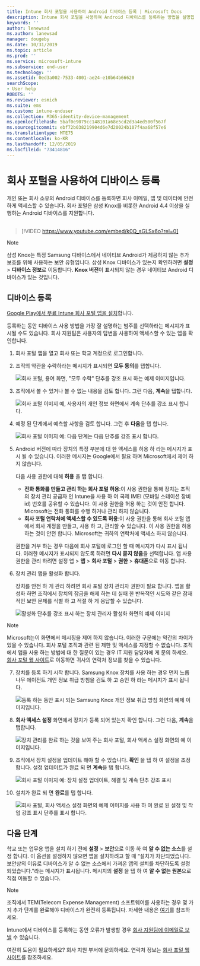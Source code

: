 ```yaml
---
title: Intune 회사 포털을 사용하여 Android 디바이스 등록 | Microsoft Docs
description: Intune 회사 포털을 사용하여 Android 디바이스를 등록하는 방법을 설명합니다.
keywords: ''
author: lenewsad
ms.author: lanewsad
manager: dougeby
ms.date: 10/31/2019
ms.topic: article
ms.prod: ''
ms.service: microsoft-intune
ms.subservice: end-user
ms.technology: ''
ms.assetid: 0ed3a002-7533-4001-ae24-e10b64b66620
searchScope:
- User help
ROBOTS: ''
ms.reviewer: esmich
ms.suite: ems
ms.custom: intune-enduser
ms.collection: M365-identity-device-management
ms.openlocfilehash: 5baf0e9079cc148101a68e5cd2d3a4ed500f567f
ms.sourcegitcommit: ebf72b038219904d6e7d20024b107f4aa68f57e6
ms.translationtype: MTE75
ms.contentlocale: ko-KR
ms.lasthandoff: 12/05/2019
ms.locfileid: "73414816"
---
```

# <a name="enroll-your-device-with-company-portal"></a>회사 포털을 사용하여 디바이스 등록  
개인 또는 회사 소유의 Android 디바이스를 등록하면 회사 이메일, 앱 및 데이터에 안전하게 액세스할 수 있습니다. 회사 포털은 삼성 Knox를 비롯한 Android 4.4 이상을 실행하는 Android 디바이스를 지원합니다.  
</br>
> [!VIDEO https://www.youtube.com/embed/k0Q_sGLSx6o?rel=0]

> [!NOTE]
> 삼성 Knox는 특정 Samsung 디바이스에서 네이티브 Android가 제공하지 않는 추가 보호를 위해 사용하는 보안 유형입니다. 삼성 Knox 디바이스가 있는지 확인하려면 **설정** > **디바이스 정보**로 이동합니다. **Knox 버전**이 표시되지 않는 경우 네이티브 Android 디바이스가 있는 것입니다.

## <a name="enroll-device"></a>디바이스 등록  
[Google Play에서 무료 Intune 회사 포털 앱을 설치](https://play.google.com/store/apps/details?id=com.microsoft.windowsintune.companyportal)합니다. 

등록하는 동안 디바이스 사용 방법을 가장 잘 설명하는 범주를 선택하라는 메시지가 표시될 수도 있습니다. 회사 지원팀은 사용자의 답변을 사용하여 액세스할 수 있는 앱을 확인합니다.  

1. 회사 포털 앱을 열고 회사 또는 학교 계정으로 로그인합니다.  

2. 조직의 약관을 수락하라는 메시지가 표시되면 **모두 동의**를 탭합니다.  

   ![회사 포털, 용어 화면, "모두 수락" 단추를 강조 표시 하는 예제 이미지입니다.](./media/accept-terms-1911.png)  


3. 조직에서 볼 수 있거나 볼 수 없는 내용을 검토 합니다. 그런 다음, **계속**을 탭합니다.


    ![회사 포털 이미지 예, 사용자의 개인 정보 화면에서 계속 단추를 강조 표시 합니다.](./media/android-privacy-screen-1911.png)  
4. 예정 된 단계에서 예측할 사항을 검토 합니다. 그런 후 **다음**을 탭 합니다.  

    ![회사 포털 이미지 예: 다음 단계는 다음 단추를 강조 표시 합니다.](./media/android-whats-next-1911.png)  


5. Android 버전에 따라 장치의 특정 부분에 대 한 액세스를 허용 하 라는 메시지가 표시 될 수 있습니다. 이러한 메시지는 Google에서 필요 하며 Microsoft에서 제어 하지 않습니다.  

    다음 사용 권한에 대해 **허용** 을 탭 합니다.  
    * **전화 통화를 만들고 관리 하는 회사 포털 허용**:이 사용 권한을 통해 장치는 조직의 장치 관리 공급자 인 Intune을 사용 하 여 국제 IMEI (모바일 스테이션 장비 id) 번호를 공유할 수 있습니다. 이 사용 권한을 허용 하는 것이 안전 합니다. Microsoft는 전화 통화를 수행 하거나 관리 하지 않습니다.  
    * **회사 포털 연락처에 액세스할 수 있도록 허용**:이 사용 권한을 통해 회사 포털 앱에서 회사 계정을 만들고, 사용 하 고, 관리할 수 있습니다.  이 사용 권한을 허용 하는 것이 안전 합니다. Microsoft는 귀하의 연락처에 액세스 하지 않습니다. 

    권한을 거부 하는 경우 다음에 회사 포털에 로그인 할 때 메시지가 다시 표시 됩니다. 이러한 메시지가 표시되지 않도록 하려면 **다시 묻지 않음**을 선택합니다. 앱 사용 권한을 관리 하려면 설정 앱 > **앱** > **회사 포털** > **권한** > **휴대폰**으로 이동 합니다.  

6. 장치 관리 앱을 활성화 합니다. 

    장치를 안전 하 게 관리 하려면 회사 포털 장치 관리자 권한이 필요 합니다. 앱을 활성화 하면 조직에서 장치의 잠금을 해제 하는 데 실패 한 반복적인 시도와 같은 잠재적인 보안 문제를 식별 하 고 적절 하 게 응답할 수 있습니다.  

    ![활성화 단추를 강조 표시 하는 장치 관리자 활성화 화면의 예제 이미지](./media/activate-device-administrator-1911.png)  

> [!NOTE]
> Microsoft는이 화면에서 메시징을 제어 하지 않습니다. 이러한 구문에는 약간의 차이가 있을 수 있습니다. 회사 포털 조직과 관련 된 제한 및 액세스를 지정할 수 없습니다. 조직에서 앱을 사용 하는 방법에 대 한 질문이 있는 경우 IT 지원 담당자에 게 문의 하세요. [회사 포털 웹 사이트](https://go.microsoft.com/fwlink/?linkid=2010980)로 이동하면 귀사의 연락처 정보를 찾을 수 있습니다.  


7. 장치를 등록 하기 시작 합니다. Samsung Knox 장치를 사용 하는 경우 먼저 느릅나무 에이전트 개인 정보 취급 방침을 검토 하 고 승인 하 라는 메시지가 표시 됩니다.   

    ![등록 하는 동안 표시 되는 Samsung Knox 개인 정보 취급 방침 화면의 예제 이미지입니다.](./media/and-enroll-7-knox-privacy-policy.png)  

8. **회사 액세스 설정** 화면에서 장치가 등록 되어 있는지 확인 합니다. 그런 다음, **계속**을 탭합니다.  

    ![장치 관리를 완료 하는 것을 보여 주는 회사 포털, 회사 액세스 설정 화면의 예 이미지입니다.](./media/update-settings-1911.png)  

9. 조직에서 장치 설정을 업데이트 해야 할 수 있습니다. **확인** 을 탭 하 여 설정을 조정 합니다. 설정 업데이트가 완료 되 면 **계속**을 탭 합니다.  

   ![회사 포털 이미지 예: 장치 설정 업데이트, 해결 및 계속 단추 강조 표시](./media/resolve-settings-1911.png)  

10. 설치가 완료 되 면 **완료**를 탭 합니다.    

    ![회사 포털, 회사 액세스 설정 화면의 예제 이미지를 사용 하 여 완료 된 설정 및 작업 강조 표시 단추를 표시 합니다.](./media/android-enrollment-done-1911.png) 

## <a name="next-steps"></a>다음 단계  

학교 또는 업무용 앱을 설치 하기 전에 **설정** > **보안**으로 이동 하 여 **알 수 없는 소스**를 설정 합니다. 이 옵션을 설정하지 않으면 앱을 설치하려고 할 때 “설치가 차단되었습니다. 보안상의 이유로 디바이스가 알 수 없는 소스에서 가져온 앱의 설치를 차단하도록 설정되었습니다."라는 메시지가 표시됩니다. 메시지의 **설정** 을 탭 하 여 **알 수 없는 원본**으로 직접 이동할 수 있습니다.  

> [!Note]
> 조직에서 TEM(Telecom Expense Management) 소프트웨어를 사용하는 경우 몇 가지 추가 단계를 완료해야 디바이스가 완전히 등록됩니다. 자세한 내용은 [여기](enroll-your-device-with-telecom-expense-management-android.md)를 참조하세요.

Intune에서 디바이스를 등록하는 동안 오류가 발생할 경우 [회사 지원팀에 이메일로 보낼](send-logs-to-your-it-admin-by-email-android.md) 수 있습니다.  

여전히 도움이 필요하세요? 회사 지원 부서에 문의하세요. 연락처 정보는 [회사 포털 웹 사이트](https://go.microsoft.com/fwlink/?linkid=2010980)를 참조하세요.  